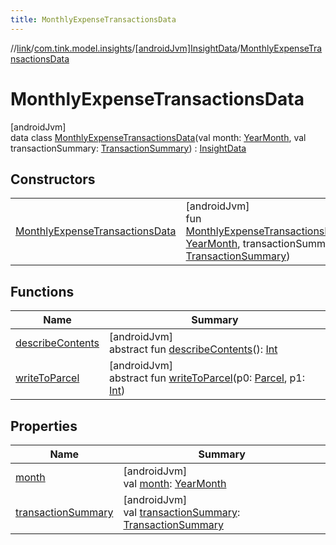 ```yaml
---
title: MonthlyExpenseTransactionsData
---
```

//[link](../../../../index.html)/[com.tink.model.insights](../../index.html)/[[androidJvm]InsightData](../index.html)/[MonthlyExpenseTransactionsData](index.html)



# MonthlyExpenseTransactionsData



[androidJvm]\
data class [MonthlyExpenseTransactionsData](index.html)(val month: [YearMonth](../../../com.tink.model.time/[android-jvm]-year-month/index.html), val transactionSummary: [TransactionSummary](../../../com.tink.model.relations/[android-jvm]-transaction-summary/index.html)) : [InsightData](../index.html)



## Constructors


| | |
|---|---|
| [MonthlyExpenseTransactionsData](-monthly-expense-transactions-data.html) | [androidJvm]<br>fun [MonthlyExpenseTransactionsData](-monthly-expense-transactions-data.html)(month: [YearMonth](../../../com.tink.model.time/[android-jvm]-year-month/index.html), transactionSummary: [TransactionSummary](../../../com.tink.model.relations/[android-jvm]-transaction-summary/index.html)) |


## Functions


| Name | Summary |
|---|---|
| [describeContents](../../../com.tink.service.provider/[android-jvm]-provider-filter/index.html#-1578325224%2FFunctions%2F-812656150) | [androidJvm]<br>abstract fun [describeContents](../../../com.tink.service.provider/[android-jvm]-provider-filter/index.html#-1578325224%2FFunctions%2F-812656150)(): [Int](https://kotlinlang.org/api/latest/jvm/stdlib/kotlin/-int/index.html) |
| [writeToParcel](../../../com.tink.service.provider/[android-jvm]-provider-filter/index.html#-1754457655%2FFunctions%2F-812656150) | [androidJvm]<br>abstract fun [writeToParcel](../../../com.tink.service.provider/[android-jvm]-provider-filter/index.html#-1754457655%2FFunctions%2F-812656150)(p0: [Parcel](https://developer.android.com/reference/kotlin/android/os/Parcel.html), p1: [Int](https://kotlinlang.org/api/latest/jvm/stdlib/kotlin/-int/index.html)) |


## Properties


| Name | Summary |
|---|---|
| [month](month.html) | [androidJvm]<br>val [month](month.html): [YearMonth](../../../com.tink.model.time/[android-jvm]-year-month/index.html) |
| [transactionSummary](transaction-summary.html) | [androidJvm]<br>val [transactionSummary](transaction-summary.html): [TransactionSummary](../../../com.tink.model.relations/[android-jvm]-transaction-summary/index.html) |

